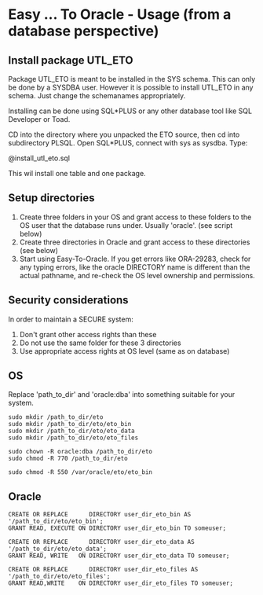 Easy ... To Oracle - Usage (from a database perspective)========================================================Install package UTL_ETO-----------------------Package UTL_ETO is meant to be installed in the SYS schema. This can only be done by a SYSDBAuser. However it is possible to install UTL_ETO in any schema. Just change the schemanamesappropriately.Installing can be done using SQL*PLUS or any other database tool like SQL Developer or Toad.CD into the directory where you unpacked the ETO source, then cd into subdirectory PLSQL.Open SQL*PLUS, connect with sys as sysdba. Type:@install\_utl_eto.sql This wil install one table and one package.Setup directories-----------------1. Create three folders in your OS and grant access to these folders to the OS user that   the database runs under. Usually 'oracle'. (see script below)2. Create three directories in Oracle and grant access to these directories (see below)3. Start using Easy-To-Oracle. If you get errors like ORA-29283, check for any typing errors,   like the oracle DIRECTORY name is different than the actual pathname, and re-check   the OS level ownership and permissions.Security considerations-----------------------In order to maintain a SECURE system:1. Don't grant other access rights than these2. Do not use the same folder for these 3 directories3. Use appropriate access rights at OS level (same as on database)OS--Replace 'path_to_dir' and 'oracle:dba' into something suitable for your system.	sudo mkdir /path_to_dir/eto	sudo mkdir /path_to_dir/eto/eto_bin	sudo mkdir /path_to_dir/eto/eto_data	sudo mkdir /path_to_dir/eto/eto_files	sudo chown -R oracle:dba /path_to_dir/eto	sudo chmod -R 770 /path_to_dir/eto	sudo chmod -R 550 /var/oracle/eto/eto_binOracle------	CREATE OR REPLACE      DIRECTORY user_dir_eto_bin AS '/path_to_dir/eto/eto_bin';	GRANT READ, EXECUTE ON DIRECTORY user_dir_eto_bin TO someuser;	CREATE OR REPLACE      DIRECTORY user_dir_eto_data AS '/path_to_dir/eto/eto_data';	GRANT READ, WRITE   ON DIRECTORY user_dir_eto_data TO someuser;	CREATE OR REPLACE      DIRECTORY user_dir_eto_files AS '/path_to_dir/eto/eto_files';	GRANT READ,WRITE    ON DIRECTORY user_dir_eto_files TO someuser;